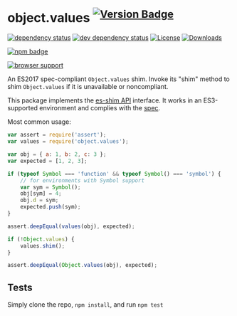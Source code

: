 # object.values <sup>[![Version Badge][npm-version-svg]][package-url]</sup>

[![dependency status][deps-svg]][deps-url]
[![dev dependency status][dev-deps-svg]][dev-deps-url]
[![License][license-image]][license-url]
[![Downloads][downloads-image]][downloads-url]

[![npm badge][npm-badge-png]][package-url]

[![browser support][testling-svg]][testling-url]

An ES2017 spec-compliant `Object.values` shim. Invoke its "shim" method to shim `Object.values` if it is unavailable or noncompliant.

This package implements the [es-shim API](https://github.com/es-shims/api) interface. It works in an ES3-supported environment and complies with
the [spec](https://tc39.github.io/ecma262/#sec-object.values).

Most common usage:
```js
var assert = require('assert');
var values = require('object.values');

var obj = { a: 1, b: 2, c: 3 };
var expected = [1, 2, 3];

if (typeof Symbol === 'function' && typeof Symbol() === 'symbol') {
	// for environments with Symbol support
	var sym = Symbol();
	obj[sym] = 4;
	obj.d = sym;
	expected.push(sym);
}

assert.deepEqual(values(obj), expected);

if (!Object.values) {
	values.shim();
}

assert.deepEqual(Object.values(obj), expected);
```

## Tests
Simply clone the repo, `npm install`, and run `npm test`

[package-url]: https://npmjs.com/package/object.values

[npm-version-svg]: https://versionbadg.es/es-shims/Object.values.svg

[deps-svg]: https://david-dm.org/es-shims/Object.values.svg

[deps-url]: https://david-dm.org/es-shims/Object.values

[dev-deps-svg]: https://david-dm.org/es-shims/Object.values/dev-status.svg

[dev-deps-url]: https://david-dm.org/es-shims/Object.values#info=devDependencies

[testling-svg]: https://ci.testling.com/es-shims/Object.values.png

[testling-url]: https://ci.testling.com/es-shims/Object.values

[npm-badge-png]: https://nodei.co/npm/object.values.png?downloads=true&stars=true

[license-image]: https://img.shields.io/npm/l/object.values.svg

[license-url]: LICENSE

[downloads-image]: https://img.shields.io/npm/dm/object.values.svg

[downloads-url]: https://npm-stat.com/charts.html?package=object.values

